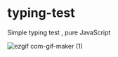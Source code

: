# typing-test
Simple typing test , pure JavaScript

![ezgif com-gif-maker (1)](https://user-images.githubusercontent.com/47231687/105575863-cd358a80-5d7f-11eb-91a6-fc1fe005d832.gif)
